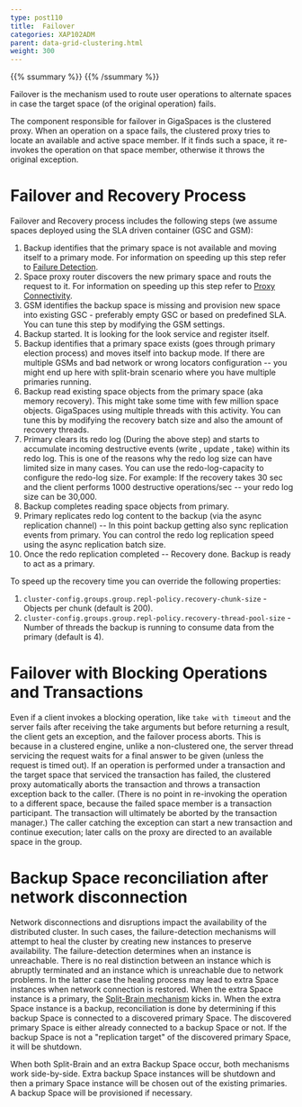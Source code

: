 ```yaml
---
type: post110
title:  Failover
categories: XAP102ADM
parent: data-grid-clustering.html
weight: 300
---
```



{{% ssummary %}} {{% /ssummary %}}



Failover is the mechanism used to route user operations to alternate spaces in case the target space (of the original operation) fails.

The component responsible for failover in GigaSpaces is the clustered proxy. When an operation on a space fails, the clustered proxy tries to locate an available and active space member. If it finds such a space, it re-invokes the operation on that space member, otherwise it throws the original exception.

# Failover and Recovery Process

Failover and Recovery process includes the following steps (we assume spaces deployed using the SLA driven container (GSC and GSM):

1. Backup identifies that the primary space is not available and moving itself to a primary mode. For information on speeding up this step refer to [Failure Detection]({{%currentadmurl%}}/troubleshooting-failure-detection.html).
2. Space proxy router discovers the new primary space and routs the request to it. For information on speeding up this step refer to [Proxy Connectivity]({{%currentadmurl%}}/tuning-proxy-connectivity.html).
3. GSM identifies the backup space is missing and provision new space into existing GSC - preferably empty GSC or based on predefined SLA. You can tune this step by modifying the GSM settings.
4. Backup started. It is looking for the look service and register itself.
5. Backup identifies that a primary space exists (goes through primary election process) and moves itself into backup mode. If there are multiple GSMs and bad network or wrong locators configuration -- you might end up here with split-brain scenario where you have multiple primaries running.
6. Backup read existing space objects from the primary space (aka memory recovery). This might take some time with few million space objects. GigaSpaces using multiple threads with this activity. You can tune this by modifying the recovery batch size and also the amount of recovery threads.
7. Primary clears its redo log (During the above step) and starts to accumulate incoming destructive events (write , update , take) within its redo log. This is one of the reasons why the redo log size can have limited size in many cases. You can use the redo-log-capacity to configure the redo-log size. For example: If the recovery takes 30 sec and the client performs 1000 destructive operations/sec -- your redo log size can be 30,000.
8. Backup completes reading space objects from primary.
9. Primary replicates redo log content to the backup (via the async replication channel) -- In this point backup getting also sync replication events from primary. You can control the redo log replication speed using the async replication batch size.
10. Once the redo replication completed -- Recovery done. Backup is ready to act as a primary.

To speed up the recovery time you can override the following properties:

1. `cluster-config.groups.group.repl-policy.recovery-chunk-size` - Objects per chunk (default is 200).
1. `cluster-config.groups.group.repl-policy.recovery-thread-pool-size` - Number of threads the backup is running to consume data from the primary (default is 4).

# Failover with Blocking Operations and Transactions

Even if a client invokes a blocking operation, like `take with timeout` and the server fails after receiving the take arguments but before returning a result, the client gets an exception, and the failover process aborts. This is because in a clustered engine, unlike a non-clustered one, the server thread servicing the request waits for a final answer to be given (unless the request is timed out).
If an operation is performed under a transaction and the target space that serviced the transaction has failed, the clustered proxy automatically aborts the transaction and throws a transaction exception back to the caller. (There is no point in re-invoking the operation to a different space, because the failed space member is a transaction participant. The transaction will ultimately be aborted by the transaction manager.) The caller catching the exception can start a new transaction and continue execution; later calls on the proxy are directed to an available space in the group.

# Backup Space reconciliation after network disconnection

Network disconnections and disruptions impact the availability of the distributed cluster. In such cases, the failure-detection mechanisms will attempt to heal the cluster by creating new instances to preserve availability. The failure-detection determines when an instance is unreachable. There is no real distinction between an instance which is abruptly terminated and an instance which is unreachable due to network problems. In the latter case the healing process may lead to extra Space instances when network connection is restored. When the extra Space instance is a primary, the [Split-Brain mechanism]({{%currentadmurl%}}/split-brain-and-primary-resolution.html) kicks in. When the extra Space instance is a backup, reconciliation is done by determining if this backup Space is connected to a discovered primary Space. The discovered primary Space is either already connected to a backup Space or not. If the backup Space is not a "replication target" of the discovered primary Space, it will be shutdown.

When both Split-Brain and an extra Backup Space occur, both mechanisms work side-by-side. Extra backup Space instances will be shutdown and then a primary Space instance will be chosen out of the existing primaries. A backup Space will be provisioned if necessary.


